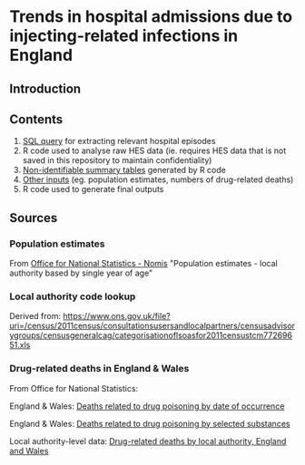 # Trends in hospital admissions due to injecting-related infections in England

## Introduction

## Contents

1. [SQL query](https://github.com/danlewer/irid_trends/blob/main/HES_query.sql) for extracting relevant hospital episodes
2. R code used to analyse raw HES data (ie. requires HES data that is not saved in this repository to maintain confidentiality)
3. [Non-identifiable summary tables](https://github.com/danlewer/irid_trends/tree/main/summary_tables) generated by R code
4. [Other inputs](https://github.com/danlewer/irid_trends/tree/main/input_data) (eg. population estimates, numbers of drug-related deaths)
5. R code used to generate final outputs 

## Sources

### Population estimates

From [Office for National Statistics - Nomis](https://www.nomisweb.co.uk/datasets/pestsyoala) "Population estimates - local authority based by single year of age"

### Local authority code lookup 

Derived from:
https://www.ons.gov.uk/file?uri=/census/2011census/consultationsusersandlocalpartners/censusadvisorygroups/censusgeneralcag/categorisationoflsoasfor2011censustcm77269651.xls

### Drug-related deaths in England & Wales

From Office for National Statistics:

England & Wales: [Deaths related to drug poisoning by date of occurrence](https://www.ons.gov.uk/peoplepopulationandcommunity/birthsdeathsandmarriages/deaths/datasets/deathsrelatedtodrugpoisoningbydateofoccurrence)

England & Wales: [Deaths related to drug poisoning by selected substances](https://www.ons.gov.uk/peoplepopulationandcommunity/birthsdeathsandmarriages/deaths/datasets/deathsrelatedtodrugpoisoningbyselectedsubstances)

Local authority-level data: [Drug-related deaths by local authority, England and Wales](https://www.ons.gov.uk/peoplepopulationandcommunity/birthsdeathsandmarriages/deaths/datasets/drugmisusedeathsbylocalauthority)

